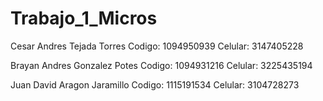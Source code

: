 # Trabajo_1_Micros

Cesar Andres Tejada Torres
Codigo: 1094950939
Celular: 3147405228

Brayan Andres Gonzalez Potes
Codigo: 1094931216
Celular: 3225435194

Juan David Aragon Jaramillo
Codigo: 1115191534
Celular: 3104728273
